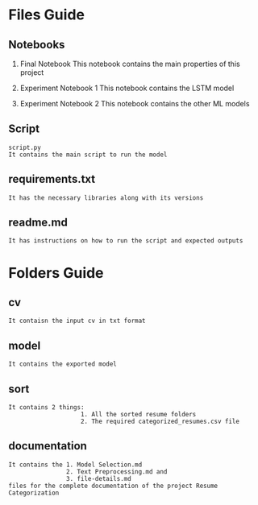 # Files Guide

## Notebooks

1. Final Notebook
   This notebook contains the main properties of this project
      
2. Experiment Notebook 1
   This notebook contains the LSTM model
      
3. Experiment Notebook 2
   This notebook contains the other ML models
      
      
## Script

    script.py 
    It contains the main script to run the model

## requirements.txt

    It has the necessary libraries along with its versions

## readme.md

    It has instructions on how to run the script and expected outputs


# Folders Guide

## cv

    It contaisn the input cv in txt format

## model

    It contains the exported model

## sort

    It contains 2 things:
                        1. All the sorted resume folders
                        2. The required categorized_resumes.csv file

## documentation

    It contains the 1. Model Selection.md
                    2. Text Preprocessing.md and
                    3. file-details.md
    files for the complete documentation of the project Resume Categorization
